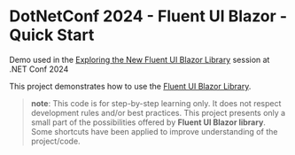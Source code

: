 # DotNetConf 2024 - Fluent UI Blazor - Quick Start

Demo used in the [Exploring the New Fluent UI Blazor Library](https://www.dotnetconf.net/) session at .NET Conf 2024

This project demonstrates how to use the [Fluent UI Blazor Library](https://www.fluentui-blazor.net/).

> **note**: This code is for step-by-step learning only.
> It does not respect development rules and/or best practices.
> This project presents only a small part of the possibilities offered by **Fluent UI Blazor library**.
> Some shortcuts have been applied to improve understanding of the project/code.
